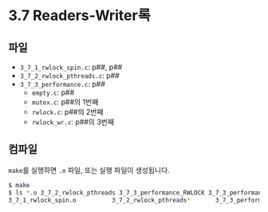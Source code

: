 # 3.7 Readers-Writer록

## 파일

- `3_7_1_rwlock_spin.c`: p##, p##
- `3_7_2_rwlock_pthreads.c`: p##
- `3_7_3_performance.c`: p##
  - `empty.c`: p##
  - `mutex.c`: p##의 1번째
  - `rwlock.c`: p##의 2번째
  - `rwlock_wr.c`: p##의 3번째

## 컴파일

`make`를 실행하면 `.o` 파일, 또는 실행 파일이 생성됩니다.

```sh
$ make
$ ls *.o 3_7_2_rwlock_pthreads 3_7_3_performance_RWLOCK 3_7_3_performance_RWLOCK_WR 3_7_3_performance_MUTEX 3_7_3_performance_EMPTY
3_7_1_rwlock_spin.o          3_7_2_rwlock_pthreads*       3_7_3_performance_EMPTY*     3_7_3_performance_MUTEX*     3_7_3_performance_RWLOCK*    3_7_3_performance_RWLOCK_WR*
```
